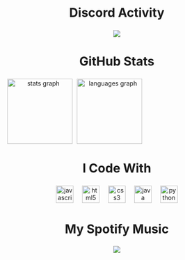 ###
<h1 align="center">
Discord Activity
</h1>

###

<p align="center">
  <a href"https://discord.com/users/867236993683816458"><img src="https://lanyard.cnrad.dev/api/867236993683816458"/></a>
</p>


###
<h1 align="center">
GitHub Stats
</h1>

###

<div align="center" style="display: flex; gap: 10px">
    <img src="https://github-readme-stats.vercel.app/api?username=luciaans&hide_title=false&hide_rank=false&show_icons=true&include_all_commits=true&count_private=true&disable_animations=false&theme=tokyonight&locale=en&hide_border=false" height="150" alt="stats graph"/>
    <img src="https://github-readme-stats.vercel.app/api/top-langs?username=luciaans&locale=en&hide_title=false&layout=compact&card_width=320&langs_count=5&theme=tokyonight&hide_border=false" height="150" alt="languages graph"/>
</div>


<h1 align="center">I Code With</h1>

###

<div align="center">
  <img src="https://cdn.jsdelivr.net/gh/devicons/devicon/icons/javascript/javascript-original.svg" height="40" alt="javascript logo"  />
  <img width="12" />
  <img src="https://cdn.jsdelivr.net/gh/devicons/devicon/icons/html5/html5-original.svg" height="40" alt="html5 logo"  />
  <img width="12" />
  <img src="https://cdn.jsdelivr.net/gh/devicons/devicon/icons/css3/css3-original.svg" height="40" alt="css3 logo"  />
  <img width="12" />
  <img src="https://cdn.jsdelivr.net/gh/devicons/devicon/icons/java/java-original.svg" height="40" alt="java logo"  />
  <img width="12" />
  <img src="https://cdn.jsdelivr.net/gh/devicons/devicon/icons/python/python-original.svg" height="40" alt="python logo"  />
</div>

###


<h1 align="center">My Spotify Music</h1>

###
<p align="center">
  <img src="https://spotify-recently-played-readme.vercel.app/api?user=31xnixnvs4aipgfaei7sfel56vp4&unique=true" />
</p>

###

